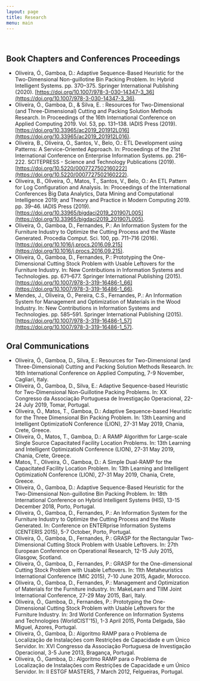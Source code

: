 ```yaml
---
layout: page
title: Research
menu: main
---
```


&nbsp;

## Book Chapters and Conferences Proceedings

* Oliveira, Ó., Gamboa, D.: Adaptive Sequence-Based Heuristic for the Two-Dimensional Non-guillotine Bin Packing Problem. In: Hybrid Intelligent Systems. pp. 370–375. Springer International Publishing (2020). [https://doi.org/10.1007/978-3-030-14347-3_36](https://doi.org/10.1007/978-3-030-14347-3_36).
* Oliveira, Ó., Gamboa, D., & Silva, E. : Resources for Two-Dimensional (and Three-Dimensional) Cutting and Packing Solution Methods Research. In Proceedings of the 16th International Conference on Applied Computing 2019. Vol. 53, pp. 131–138. IADIS Press (2019). [https://doi.org/10.33965/ac2019_201912L016](https://doi.org/10.33965/ac2019_201912L016).
* Oliveira, B., Oliveira, Ó., Santos, V., Belo, O.: ETL Development using Patterns: A Service-Oriented Approach. In: Proceedings of the 21st International Conference on Enterprise Information Systems. pp. 216–222. SCITEPRESS - Science and Technology Publications (2019). [https://doi.org/10.5220/0007727502160222](https://doi.org/10.5220/0007727502160222).
* Oliveira, B., Oliveira, Ó., Matos, T., Santos, V., Belo, O.: An ETL Pattern for Log Configuration and Analysis. In: Proceedings of the International Conferences Big Data Analytics, Data Mining and Computational Intelligence 2019; and Theory and Practice in Modern Computing 2019. pp. 39–46. IADIS Press (2019). [https://doi.org/10.33965/bigdaci2019_201907L005](https://doi.org/10.33965/bigdaci2019_201907L005).
* Oliveira, Ó., Gamboa, D., Fernandes, P.: An Information System for the Furniture Industry to Optimize the Cutting Process and the Waste Generated. Procedia Comput. Sci. 100, pp. 711–716 (2016). [https://doi.org/10.1016/j.procs.2016.09.215](https://doi.org/10.1016/j.procs.2016.09.215).
* Oliveira, Ó., Gamboa, D., Fernandes, P.: Prototyping the One-Dimensional Cutting Stock Problem with Usable Leftovers for the Furniture Industry. In: New Contributions in Information Systems and Technologies. pp. 671–677. Springer International Publishing (2015). [https://doi.org/10.1007/978-3-319-16486-1_66](https://doi.org/10.1007/978-3-319-16486-1_66).
* Mendes, J., Oliveira, Ó., Pereira, C.S., Fernandes, P.: An Information System for Management and Optimization of Materials in the Wood Industry. In: New Contributions in Information Systems and Technologies. pp. 585–591. Springer International Publishing (2015). [https://doi.org/10.1007/978-3-319-16486-1_57](https://doi.org/10.1007/978-3-319-16486-1_57).

## Oral Communications

* Oliveira, Ó., Gamboa, D., Silva, E.: Resources for Two-Dimensional (and Three-Dimensional) Cutting and Packing Solution Methods Research. In: 16th International Conference on Applied Computing, 7-9 November, Cagliari, Italy.
* Oliveira, Ó., Gamboa, D., Silva, E.: Adaptive Sequence-based Heuristic for Two-Dimensional Non-Guillotine Packing Problems. In: XX Congresso da Associação Portuguesa de Investigação Operacional, 22-24 July 2019, Tomar, Portugal.
* Oliveira, Ó., Matos, T., Gamboa, D.: Adaptive Sequence-based Heuristic for the Three Dimensional Bin Packing Problem. In: 13th Learning and Intelligent OptimizatioN Conference (LION), 27-31 May 2019, Chania, Crete, Greece.
* Oliveira, Ó., Matos, T., Gamboa, D.: A RAMP Algorithm for Large-scale Single Source Capacitated Facility Location Problems. In: 13th Learning and Intelligent OptimizatioN Conference (LION), 27-31 May 2019, Chania, Crete, Greece.
* Matos, T., Oliveira, Ó., Gamboa, D.: A Simple Dual-RAMP for the Capacitated Facility Location Problem. In: 13th Learning and Intelligent OptimizatioN Conference (LION), 27-31 May 2019, Chania, Crete, Greece.
* Oliveira, Ó., Gamboa, D.: Adaptive Sequence-Based Heuristic for the Two-Dimensional Non-guillotine Bin Packing Problem. In: 18th International Conference on Hybrid Intelligent Systems (HIS), 13-15 December 2018, Porto, Portugal.
* Oliveira, Ó., Gamboa, D., Fernandes, P.: An Information System for the Furniture Industry to Optimize the Cutting Process and the Waste Generated. In: Conference on ENTERprise Information Systems (CENTERIS 2015), 5-7 October, Porto, Portugal.
* Oliveira, Ó., Gamboa, D., Fernandes, P.: GRASP for the Rectangular Two-Dimensional Cutting Stock Problem with Usable Leftovers. In: 27th European Conference on Operational Research, 12-15 July 2015, Glasgow, Scotland.
* Oliveira, Ó., Gamboa, D., Fernandes, P.: GRASP for the One-dimensional Cutting Stock Problem with Usable Leftovers. In: 11th Metaheuristics International Conference (MIC 2015), 7-10 June 2015, Agadir, Morocco.
* Oliveira, Ó., Gamboa, D., Fernandes, P.: Management and Optimization of Materials for the Furniture industry. In: MakeLearn and TIIM Joint International Conference, 27-29 May 2015, Bari, Italy.
* Oliveira, Ó., Gamboa, D., Fernandes, P.: Prototyping the One-Dimensional Cutting Stock Problem with Usable Leftovers for the Furniture Industry. In: 3rd World Conference on Information Systems and Technologies (WorldCIST'15), 1-3 April 2015, Ponta Delgada, São Miguel, Azores, Portugal.
* Oliveira, Ó., Gamboa, D.: Algoritmo RAMP para o Problema de Localização de Instalações com Restrições de Capacidade e um Único Servidor. In: XVI Congresso da Associação Portuguesa de Investigação Operacional, 3-5 June 2013, Bragança, Portugal.
* Oliveira, Ó., Gamboa, D.: Algoritmo RAMP para o Problema de Localização de Instalações com Restrições de Capacidade e um Único Servidor. In: II ESTGF MASTERS, 7 March 2012, Felgueiras, Portugal.
